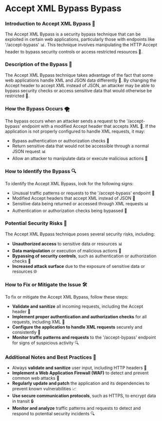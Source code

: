 # Accept XML Bypass Bypass

### Introduction to Accept XML Bypass 🚪
The Accept XML Bypass is a security bypass technique that can be exploited in certain web applications, particularly those with endpoints like '/accept-bypass' 📊. This technique involves manipulating the HTTP Accept header to bypass security controls or access restricted resources 🚫.

### Description of the Bypass 📝
The Accept XML Bypass technique takes advantage of the fact that some web applications handle XML and JSON data differently 🤔. By changing the Accept header to accept XML instead of JSON, an attacker may be able to bypass security checks or access sensitive data that would otherwise be restricted 🚨.

### How the Bypass Occurs 🌪️
The bypass occurs when an attacker sends a request to the '/accept-bypass' endpoint with a modified Accept header that accepts XML 📄. If the application is not properly configured to handle XML requests, it may:
* Bypass authentication or authorization checks 🚫
* Return sensitive data that would not be accessible through a normal JSON request 📊
* Allow an attacker to manipulate data or execute malicious actions 🚨

### How to Identify the Bypass 🔍
To identify the Accept XML Bypass, look for the following signs:
* Unusual traffic patterns or requests to the '/accept-bypass' endpoint 🚨
* Modified Accept headers that accept XML instead of JSON 📄
* Sensitive data being returned or accessed through XML requests 📊
* Authentication or authorization checks being bypassed 🚫

### Potential Security Risks 🚨
The Accept XML Bypass technique poses several security risks, including:
* **Unauthorized access** to sensitive data or resources 📊
* **Data manipulation** or execution of malicious actions 🚨
* **Bypassing of security controls**, such as authentication or authorization checks 🚫
* **Increased attack surface** due to the exposure of sensitive data or resources 🌐

### How to Fix or Mitigate the Issue 🛠️
To fix or mitigate the Accept XML Bypass, follow these steps:
* **Validate and sanitize** all incoming requests, including the Accept header 🚮
* **Implement proper authentication and authorization checks** for all requests, including XML 🚫
* **Configure the application to handle XML requests** securely and consistently 📄
* **Monitor traffic patterns and requests** to the '/accept-bypass' endpoint for signs of suspicious activity 🔍

### Additional Notes and Best Practices 📝
* Always **validate and sanitize** user input, including HTTP headers 🚮
* **Implement a Web Application Firewall (WAF)** to detect and prevent common web attacks 🚫
* **Regularly update and patch** the application and its dependencies to prevent known vulnerabilities 📈
* **Use secure communication protocols**, such as HTTPS, to encrypt data in transit 🔒
* **Monitor and analyze** traffic patterns and requests to detect and respond to potential security incidents 🔍